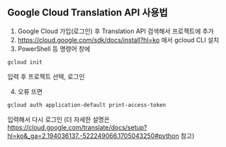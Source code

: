 ## Google Cloud Translation API 사용법

1. Google Cloud 가입(로그인) 후 Translation API 검색해서 프로젝트에 추가
2. https://cloud.google.com/sdk/docs/install?hl=ko 에서 gcloud CLI 설치
3. PowerShell 등 명령어 창에
```powershell
gcloud init
```
입력 후 프로젝트 선택, 로그인

4. 오류 뜨면 
```powershell
gcloud auth application-default print-access-token
```
입력해서 다시 로그인
(더 자세한 설명은 https://cloud.google.com/translate/docs/setup?hl=ko&_ga=2.194036137.-522249066.1705043250#python 참고)
